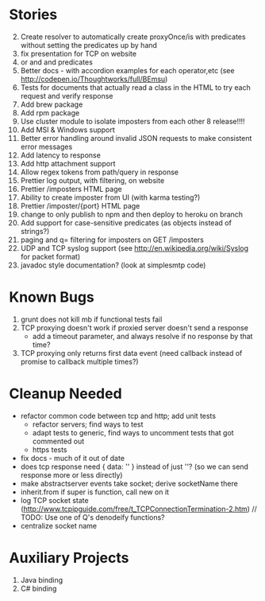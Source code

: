 Stories
=======
2. Create resolver to automatically create proxyOnce/is with predicates without
  setting the predicates up by hand
1. fix presentation for TCP on website
1. or and and predicates
4. Better docs - with accordion examples for each operator,etc (see http://codepen.io/Thoughtworks/full/BEmsu)
4. Tests for documents that actually read a class in the HTML to try each request and verify response
6. Add brew package
7. Add rpm package
8. Use cluster module to isolate imposters from each other
8 release!!!!
8. Add MSI & Windows support
9. Better error handling around invalid JSON requests to make consistent error messages
1. Add latency to response
1. Add http attachment support
1. Allow regex tokens from path/query in response
20. Prettier log output, with filtering, on website
21. Prettier /imposters HTML page
22. Ability to create imposter from UI (with karma testing?)
23. Prettier /imposter/{port} HTML page
25. change to only publish to npm and then deploy to heroku on branch
26. Add support for case-sensitive predicates (as objects instead of strings?)
27. paging and q= filtering for imposters on GET /imposters
28. UDP and TCP syslog support (see http://en.wikipedia.org/wiki/Syslog for packet format)
30. javadoc style documentation? (look at simplesmtp code)

Known Bugs
==========
1. grunt does not kill mb if functional tests fail
2. TCP proxying doesn't work if proxied server doesn't send a response
   - add a timeout parameter, and always resolve if no response by that time?
3. TCP proxying only returns first data event (need callback instead of promise to callback multiple times?)

Cleanup Needed
==============
- refactor common code between tcp and http; add unit tests
  - refactor servers; find ways to test
  - adapt tests to generic, find ways to uncomment tests that got commented out
  - https tests
- fix docs - much of it out of date
- does tcp response need { data: '' } instead of just ''? (so we can send response more or less directly)
- make abstractserver events take socket; derive socketName there
- inherit.from if super is function, call new on it
- log TCP socket state (http://www.tcpipguide.com/free/t_TCPConnectionTermination-2.htm)
// TODO: Use one of Q's denodeify functions?
- centralize socket name

Auxiliary Projects
==================
1. Java binding
2. C# binding
